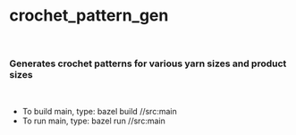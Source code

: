 <h1>crochet_pattern_gen</h1>
<br>
<h3>Generates crochet patterns for various yarn sizes and product sizes</h3>
<br>
<ul>
<li>To build main, type: bazel build //src:main</li>
<li>To run main, type: bazel run //src:main</li>
</ul>
